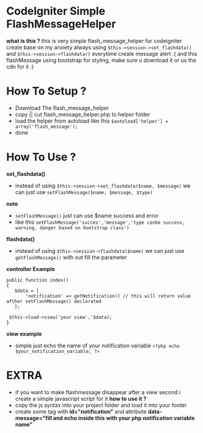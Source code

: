 # CodeIgniter Simple FlashMessageHelper

**what is this ?**
 this is very simple flash_message_helper for codeigniter create base on my anxiety 
 always using ```$this->session->set_flashdata()``` and ```$this->session->flashdata()``` everytime create message alert :(
 and this flashMessage using bootstrap for styling, make sure u download it or us the cdn for it :)

 # How To Setup ? 
 - Download The flash_message_helper
 - copy || cut flash_message_helper.php to helper folder
 - load the helper from autoload like this ```$autoload['helper'] = array('flash_message');```
 - done

 # How To Use ?
 **set_flashdata()**
 - instead of using ```$this->session->set_flashdata($name, $message)``` we can just use ```setFlashMessage($name, $message, $type)```
 
 **note**
 - ```setFlashMessage()``` just can use $name success and error
 - like this ```setFlashMessage('succes','message','type canbe success, warning, danger based on bootstrap class')```
 
 **flashdata()**
 - instead of using ```$this->session->flashdata($name)``` we can just use ```getFlashMessage()``` with out fill the parameter

 **controller Example**
 ```
 public function index()
 {
 	$data = [
 		'notification' => getNotification() // this will return value afther setFlashMessage() declarated
 	];
  
  $this->load->view('your view','$data);
 }
```
 **view example**
 - simple just echo the name of your notification variable
 ```<?php echo $your_notification_variable; ?>```

 # EXTRA
 - if you want to make flashmessage disappear after a view second i create a simple javascript script for it
 **how to use it ?**
 - copy the js syntax into your project folder and load it into your footer
 - create some tag with **id="notification"** and attribute **data-message="fill and echo inside this with your php notification variable name"**

